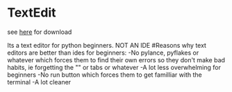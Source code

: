 # TextEdit
see [here](https://www.yavda1.ga/textedit) for download

Its a text editor for python beginners. NOT AN IDE
#Reasons why text editors are better than ides for beginners:
-No pylance, pyflakes or whatever which forces them to find their own errors so they don't make bad habits, ie forgetting the "" or tabs or whatever
-A lot less overwhelming for beginners
-No run button which forces them to get familliar with the terminal
-A lot cleaner
